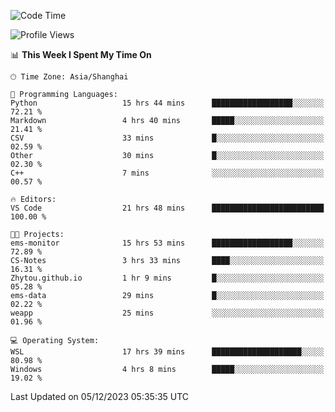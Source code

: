 <!--START_SECTION:waka-->
![Code Time](http://img.shields.io/badge/Code%20Time-1%2C421%20hrs%2018%20mins-blue)

![Profile Views](http://img.shields.io/badge/Profile%20Views-0-blue)

📊 **This Week I Spent My Time On** 

```text
🕑︎ Time Zone: Asia/Shanghai

💬 Programming Languages: 
Python                   15 hrs 44 mins      ██████████████████░░░░░░░   72.21 % 
Markdown                 4 hrs 40 mins       █████░░░░░░░░░░░░░░░░░░░░   21.41 % 
CSV                      33 mins             █░░░░░░░░░░░░░░░░░░░░░░░░   02.59 % 
Other                    30 mins             █░░░░░░░░░░░░░░░░░░░░░░░░   02.30 % 
C++                      7 mins              ░░░░░░░░░░░░░░░░░░░░░░░░░   00.57 % 

🔥 Editors: 
VS Code                  21 hrs 48 mins      █████████████████████████   100.00 % 

🐱‍💻 Projects: 
ems-monitor              15 hrs 53 mins      ██████████████████░░░░░░░   72.89 % 
CS-Notes                 3 hrs 33 mins       ████░░░░░░░░░░░░░░░░░░░░░   16.31 % 
Zhytou.github.io         1 hr 9 mins         █░░░░░░░░░░░░░░░░░░░░░░░░   05.28 % 
ems-data                 29 mins             █░░░░░░░░░░░░░░░░░░░░░░░░   02.22 % 
weapp                    25 mins             ░░░░░░░░░░░░░░░░░░░░░░░░░   01.96 % 

💻 Operating System: 
WSL                      17 hrs 39 mins      ████████████████████░░░░░   80.98 % 
Windows                  4 hrs 8 mins        █████░░░░░░░░░░░░░░░░░░░░   19.02 % 
```


 Last Updated on 05/12/2023 05:35:35 UTC
<!--END_SECTION:waka-->